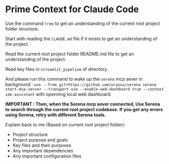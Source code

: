 # Prime Context for Claude Code

Use the command `tree` to get an understanding of the current root project folder structure.

Start with reading the `CLAUDE.md` file if it exists to get an understanding of the project.

Read the current root project folder README.md file to get an understanding of the project.

Read key files in `streamlit_pipeline` of directory.

And please run this command to wake up the `serena` mcp sever in background : `uvx --from git+https://github.com/oraios/serena serena start-mcp-server --transport sse
  --enable-web-dashboard true --context ide-assistant` with openning local web dashboard.

**IMPORTANT : Then, when the Serena mcp sever connected, Use Serena to search through the current root project codebase. If you get any errors using Serena, retry with different Serena tools.**

Explain back to me (Based on current root project folder):
- Project structure
- Project purpose and goals
- Key files and their purposes
- Any important dependencies
- Any important configuration files